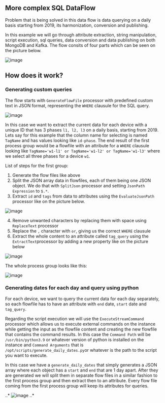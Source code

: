 ## More complex SQL DataFlow
Problem that is being solved in this data flow is data querying on a daily basis starting from 2019, its harmonization, conversion and publishing.

In this example we will go through attribute extraction, string manipulation, script execution, sql queries, data conversion and data publishing on both MongoDB and Kafka.
The flow consits of four parts which can be seen on the picture below. 

![image](https://user-images.githubusercontent.com/90190347/189370971-3f6cb76a-4353-4ac2-a31e-a0f63e86e8db.png)

## How does it work?
### Generating custom queries
The flow starts with ```GenerateFlowFile``` processor with predefined custom text in JSON format, representing the ```WHERE``` clausule for the SQL query. 

![image](https://user-images.githubusercontent.com/90190347/189371479-3ace7e2a-8717-4c08-8503-76b7d3fd62c9.png)

In this case we want to extract the current data for each device with a unique ID that has 3 phases ```l1, l2, l3``` on a daily basis, starting from 2019. Lets say for this example that the column name for selecting is named ```TagName``` and has values looking like ```id-phase```. The end result of the first process group would be a flowfile with an attribute for a ```WHERE``` clausule looking like ```TagName='w1-l1' or TagName='w1-l2' or TagName='w1-l3'``` where we select all three phases for a device ```w1```.

List of steps for the first group:
  1.  Generate the flow files like above
  2.  Split the JSON array data in flowfiles, each of them being one JSON object. We do that with ```SplitJson``` processor and setting ```JsonPath Expression``` to ```$.*```. 
  3.  Extract ```id``` and ```tags``` from data to attributes using the ```EvaluateJsonPath``` processor like on the picture below. 
  
  ![image](https://user-images.githubusercontent.com/90190347/189374893-48e1695e-0b18-40c4-be33-1f9febe6cde3.png)
  
  4.  Remove unwanted characters by replacing them with space using ```ReplaceText``` processor
  5.  Replace the ```,``` character with ```or```, giving us the correct ```WHERE``` clausule
  6.  Extract the whole content to an attribute called ```tag_query``` using the ```ExtractText```processor by adding a new property like on the picture below
 
  ![image](https://user-images.githubusercontent.com/90190347/189376504-0962dabf-6a89-47e9-865f-b7359e406139.png)
  
  The whole process group looks like this:
  
  ![image](https://user-images.githubusercontent.com/90190347/189376833-947b8f7f-d0c0-42df-a476-18407cb80fdf.png)


### Generating dates for each day and query using python
For each device, we want to query the current data for each day separately, so each flowfile has to have an attribute with ```end``` date, ```start``` date and ```tag_query```.

Regarding the script execution we will use the ```ExecuteStreamCommand``` processor which allows us to execute external commands on the instance while getting the input as the flowfile content and creating the new flowfile that contains the command results. In this case the ```Command Path``` will be ```/usr/bin/python3.9``` or whatever version of python is installed on the instance and ```Command Arguments``` that is ```/opt/scripts/generate_daily_dates.py```or whatever is the path to the script you want to execute.

In this case we have a ```generate_daily_dates``` that simply generates a JSON array where each object has a ```start``` and ```end``` that are 1 day apart. After they are generated we will split them in separate flow files in a similar fashion to the first process group and then extract then to an attribute. Every flow file coming from the first process group will keep its attributes for queries.

..* ![image](https://user-images.githubusercontent.com/90190347/189381407-7bb475ef-79d0-43b8-b0ed-43b2e5a869e8.png)
..* 


